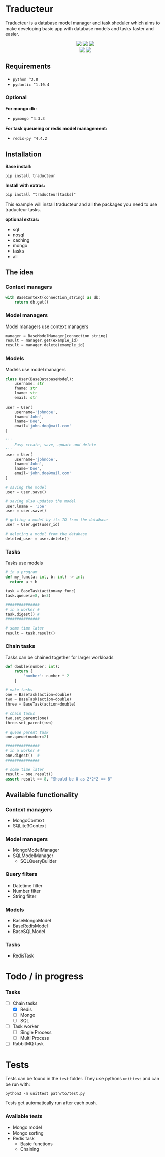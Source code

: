 # Traducteur
Traducteur is a database model manager and task sheduler which aims to make developing basic app with database models and tasks faster and easier.


<div align="center">
    <img src="https://img.shields.io/pypi/v/traducteur"/>
    <img src="https://img.shields.io/pypi/dm/traducteur"/>
    <img src="https://img.shields.io/github/actions/workflow/status/seppedelanghe/traducteur/tests.yaml?label=tests" />
    <br/>
    <img src="https://img.shields.io/pypi/pyversions/traducteur"/>
    <img src="https://img.shields.io/github/languages/code-size/seppedelanghe/traducteur"/>
</div>

## Requirements
- `python ^3.8`
- `pydantic ^1.10.4`

### Optional
__For mongo db:__
- `pymongo ^4.3.3`

__For task queueing or redis model management:__
- `redis-py ^4.4.2`

## Installation
__Base install:__
```
pip install traducteur
```

__Install with extras:__
```
pip install "traducteur[tasks]"
```
This example will install traducteur and all the packages you need to use traducteur tasks.

__optional extras:__
- sql
- nosql
- caching
- mongo
- tasks
- all


## The idea

### Context managers
```python
with BaseContext(connection_string) as db:
    return db.get()
```

### Model managers
Model managers use context managers
```python
manager = BaseModelManager(connection_string)
result = manager.get(example_id)
result = manager.delete(example_id)
```

### Models
Models use model managers
```python
class User(BaseDatabaseModel):
    username: str
    fname: str
    lname: str
    email: str
    
user = User(
    username='johndoe',
    fname='John',
    lname='Doe',
    email='john.doe@mail.com'
)

'''
    Easy create, save, update and delete
'''
user = User(
    username='johndoe',
    fname='John',
    lname='Doe',
    email='john.doe@mail.com'
)

# saving the model
user = user.save()

# saving also updates the model
user.lname = 'Joe'
user = user.save()

# getting a model by its ID from the database
user = User.get(user_id)

# deleting a model from the database
deleted_user = user.delete()
```

### Tasks
Tasks use models
```python
# in a program
def my_func(a: int, b: int) -> int:
  return a + b

task = BaseTask(action=my_func)
task.queue(a=8, b=3)

###############
# in a worker #
task.digest() #
###############

# some time later
result = task.result()
```

### Chain tasks
Tasks can be chained together for larger workloads
```python
def double(number: int):
    return {
        'number': number * 2
    }

# make tasks
one = BaseTask(action=double)
two = BaseTask(action=double)
three = BaseTask(action=double)

# chain tasks
two.set_parent(one)
three.set_parent(two)

# queue parent task
one.queue(number=2)

###############
# in a worker #
one.digest()  #
###############

# some time later
result = one.result()
assert result == 8, "Should be 8 as 2*2*2 == 8"
```

## Available functionality

### Context managers
- MongoContext
- SQLite3Context


### Model managers
- MongoModelManager
- SQLModelManager
  - SQLQueryBuilder

### Query filters
- Datetime filter
- Number filter
- String filter

### Models
- BaseMongoModel
- BaseRedisModel
- BaseSQLModel

### Tasks
- RedisTask

# Todo / in progress

### Tasks
- [ ] Chain tasks
    - [x] Redis
    - [ ] Mongo
    - [ ] SQL
- [ ] Task worker
  	- [ ] Single Process
    - [ ] Multi Process
- [ ] RabbitMQ task

# Tests

Tests can be found in the `test` folder. They use pythons `unittest` and can be run with:
```
python3 -m unittest path/to/test.py
```

Tests get automatically run after each push.

### Available tests
- Mongo model
- Mongo sorting
- Redis task
    - Basic functions
    - Chaining